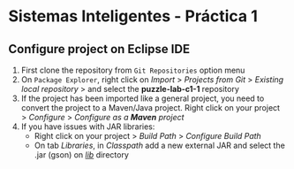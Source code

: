 # Sistemas Inteligentes - Práctica 1
## Configure project on Eclipse IDE
1. First clone the repository from `Git Repositories` option menu
2. On `Package Explorer`, right click on _Import_ > _Projects from Git_ > _Existing local repository_ > and select the **puzzle-lab-c1-1** repository
3. If the project has been imported like a general project, you need to convert the project to a Maven/Java project. Right click on your project > _Configure_ > _Configure as a **Maven** project_
4. If you have issues with JAR libraries:
   - Right click on your project > _Build Path_ > _Configure Build Path_
   - On tab _Libraries_, in _Classpath_ add a new external JAR and select the .jar (gson) on _[lib](https://github.com/SI-ESI-2021-22/puzzle-lab-c1-1/tree/main/lib)_ directory